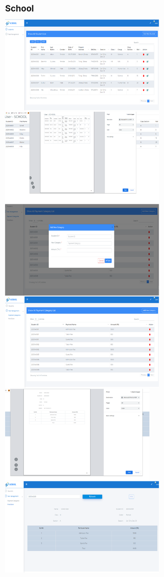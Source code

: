 # School 

<img src="SS/StudentList.PNG" height="300px" >
<img src="SS/StudentListPrint.PNG" height="300px" >
<img src="SS/AddNewPaymentcategory.PNG" height="300px" >
<img src="SS/paymentList.PNG" height="300px" >
<img src="SS/FeesBookPrint.PNG" height="300px" >
<img src="SS/GenerateFessBook.PNG" height="300px" >
